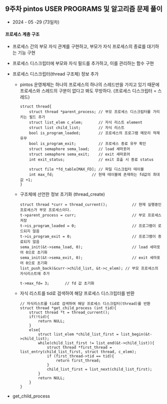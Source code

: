 ## 9주차 pintos USER PROGRAMS 및 알고리즘 문제 풀이

- 2024 - 05 -29 (73일차)   

#### 프로세스 계층 구조

- 프로세스 간의 부모 자식 관계를 구현하고, 부모가 자식 프로세스의 종료를 대기하는 기능 구현
- 프로세스 디스크립터에 부모와 자식 필드를 추가하고, 이를 관리하는 함수 구현

- 프로세스 디스크립터(thread 구조체) 정보 추가

  - pintos 운영체제는 하나의 프로세스의 하나의 스레드만을 가지고 있기 때문에 프로세스와 스레드의 구분이 없다고 봐도 무방하다. (프로세스 디스크립터 = 스레드)

    ```
    struct thread{
        struct thread *parent_process; // 부모 프로세스 디스크립터를 가리키는 필드 추가
        struct list_elem c_elem;	   // 자식 리스트 element
        struct list child_list;		   // 자식 리스트
        bool is_program_loaded;		   // 프로세스의 프로그램 메모리 적재 유무
        bool is_program_exit;		   // 프로세스 종료 유무 확인
        struct semaphore sema_load;	   // load 세마포어
        struct semaphore sema_exit;	   // exit 세마포어
        int exit_status;			   // exit 호출 시 종료 status

        struct file *fd_table[MAX_FD]; // 파일 디스크립터 테이블
        int max_fd;					// 현재 테이블에 존재하는 fd값의 최대값 +1;
    }
    ```

  - 구조체에 선언한 정보 초기화 (thread_create)

    ```
    struct thread *curr = thread_current();			  // 현재 실행중인 프로세스가 부모 프로세스이다.
    t->parent_process = curr;						  // 부모 프로세스 저장
    t->is_program_loaded = 0;						  // 프로그램이 로드되지 않음
    t->is_program_exit = 0;							  // 프로그램이 종료되지 않음
    sema_init(&t->sema_load, 0);					  // load 세마포어 0으로 초기화
    sema_init(&t->sema_exit, 0);					  // exit 세마포어 0으로 초기화
    list_push_back(&curr->child_list, &t->c_elem); // 부모 프로세스의 자식리스트에 추가

    t->max_fd= 3;		// fd 값 초기화

    ```

  - 자식 리스트를 tid로 검색하여 해당 프로세스 디스크립터를 반환            
    ```
    // 자식리스트를 tid로 검색하여 해당 프로세스 디스크립터(thread)를 반환 
    struct thread *get_child_process (int tid){
        struct thread *t = thread_current();
        if(!tid){
            return NULL;
        }
        else{
            struct list_elem *child_list_first = list_begin(&t->child_list);
            while(child_list_first != list_end(&t->child_list)){
                struct thread *first_thread = list_entry(child_list_first, struct thread, c_elem);
                if (first_thread->tid == tid){
                    return first_thread;
                }
                child_list_first = list_next(child_list_first);   
            }
            return NULL;
        }
    }
    ```   
* get_child_process    